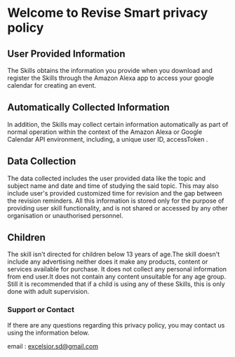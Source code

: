 # Welcome to Revise Smart privacy policy



## User Provided Information

The Skills obtains the information you provide when you download and register the Skills through the Amazon Alexa app to access your google calendar for creating an event.

## Automatically Collected Information

In addition, the Skills may collect certain information automatically as part of normal operation within the context of the Amazon Alexa or Google Calendar API environment, including, a unique user ID, accessToken .

## Data Collection

The data collected includes the user provided data like the topic and subject name and date and time of studying the said topic. This may also include user's provided customized time for revision and the gap between the revision reminders.
All this information is stored only for the purpose of providing user skill functionality, and is not shared or accessed by any other organisation or unauthorised personnel.  

## Children

The skill isn't directed for children below 13 years of age.The skill doesn't include any advertising neither does it make any products, content or services available for purchase. It does not collect any personal information from end user.It does not contain any content unsuitable for any age group. 
Still it is recommended that if a child is using any of these Skills, this is only done with adult supervision.

### Support or Contact

If there are any questions regarding this privacy policy, you may contact us using the information below.

email : excelsior.sd@gmail.com
